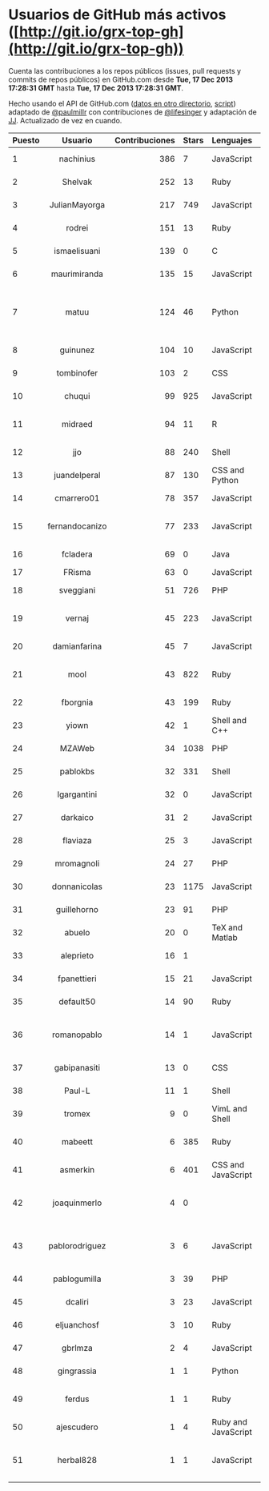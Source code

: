 # Usuarios de GitHub más activos ([http://git.io/grx-top-gh](http://git.io/grx-top-gh))

  Cuenta las contribuciones a los repos públicos (issues, pull requests y commits de repos públicos) en GitHub.com desde  **Tue, 17 Dec 2013 17:28:31 GMT** hasta **Tue, 17 Dec 2013 17:28:31 GMT**.

  Hecho usando el API de GitHub.com ([datos en otro directorio](https://github.com/JJ/top-github-users-data/tree/master/data), [script](https://github.com/JJ/top-github-users)) adaptado de [@paulmillr](https://github.com/paulmillr) con contribuciones de [@lifesinger](https://github.com/lifesinger) y adaptación de [JJ](http://jj.github.io). Actualizado de vez en cuando.

| Puesto   |      Usuario      |  Contribuciones | Stars | Lenguajes   |      Lugar      |  Avatar |
|----------|:-----------------:|----------------:|-------|-------------|:---------------:|---------|
| 1 | nachinius | 386 | 7 | JavaScript | Mendoza AR | ![nachinius](https://avatars3.githubusercontent.com/u/222807?v=3&s=64) |
| 2 | Shelvak | 252 | 13 | Ruby | Mendoza | ![Néstor Coppi](https://avatars0.githubusercontent.com/u/873323?v=3&s=64) |
| 3 | JulianMayorga | 217 | 749 | JavaScript | Mendoza, Argentina | ![El Juli](https://avatars1.githubusercontent.com/u/843342?v=3&s=64) |
| 4 | rodrei | 151 | 13 | Ruby | Mendoza, Argentina | ![Rodrigo Pavano](https://avatars2.githubusercontent.com/u/278462?v=3&s=64) |
| 5 | ismaelisuani | 139 | 0 | C | Mendoza, Argentina | ![Ismael Isuani](https://avatars1.githubusercontent.com/u/564419?v=3&s=64) |
| 6 | maurimiranda | 135 | 15 | JavaScript | Mendoza, Argentina | ![Mauricio Miranda](https://avatars1.githubusercontent.com/u/360260?v=3&s=64) |
| 7 | matuu | 124 | 46 | Python | San Rafael - Mendoza - Argentina | ![Matias Varela](https://avatars0.githubusercontent.com/u/282628?v=3&s=64) |
| 8 | guinunez | 104 | 10 | JavaScript | Mendoza, Argentina | ![Guillermo Nuñez](https://avatars2.githubusercontent.com/u/305432?v=3&s=64) |
| 9 | tombinofer | 103 | 2 | CSS | Mendoza | ![Fernando Orozco](https://avatars3.githubusercontent.com/u/7659256?v=3&s=64) |
| 10 | chuqui | 99 | 925 | JavaScript | Mendoza | ![Humberto Miatello](https://avatars3.githubusercontent.com/u/678212?v=3&s=64) |
| 11 | midraed | 94 | 11 | R | Mendoza, Argentina | ![Guillermo Federico Olmedo](https://avatars2.githubusercontent.com/u/2235494?v=3&s=64) |
| 12 | jjo | 88 | 240 | Shell | Mendoza, Argentina | ![JuanJo Ciarlante](https://avatars0.githubusercontent.com/u/88727?v=3&s=64) |
| 13 | juandelperal | 87 | 130 | CSS and Python | Mendoza, Argentina | ![Juan del Peral](https://avatars2.githubusercontent.com/u/2414972?v=3&s=64) |
| 14 | cmarrero01 | 78 | 357 | JavaScript | Mendoza | ![Claudio Marrero](https://avatars0.githubusercontent.com/u/374908?v=3&s=64) |
| 15 | fernandocanizo | 77 | 233 | JavaScript | Mendoza, Argentina | ![Fernando Lucio Canizo](https://avatars2.githubusercontent.com/u/1643948?v=3&s=64) |
| 16 | fcladera | 69 | 0 | Java | Mendoza, Agentina | ![Fernando Cladera](https://avatars1.githubusercontent.com/u/4083786?v=3&s=64) |
| 17 | FRisma | 63 | 0 | JavaScript | Mendoza | ![Franco](https://avatars2.githubusercontent.com/u/1558692?v=3&s=64) |
| 18 | sveggiani | 51 | 726 | PHP | Mendoza, Argentina | ![Sebastián Veggiani](https://avatars3.githubusercontent.com/u/560791?v=3&s=64) |
| 19 | vernaj | 45 | 223 | JavaScript | Mendoza, Argentina | ![Tadeo Riveros Koloszwa](https://avatars3.githubusercontent.com/u/5428168?v=3&s=64) |
| 20 | damianfarina | 45 | 7 | JavaScript | Mendoza, Argentina | ![Damián Farina](https://avatars2.githubusercontent.com/u/701842?v=3&s=64) |
| 21 | mool | 43 | 822 | Ruby | Mendoza | ![Pablo Gutiérrez del Castillo](https://avatars3.githubusercontent.com/u/835268?v=3&s=64) |
| 22 | fborgnia | 43 | 199 | Ruby | Mendoza, Argentina | ![Federico Borgnia](https://avatars2.githubusercontent.com/u/874447?v=3&s=64) |
| 23 | yiown | 42 | 1 | Shell and C++ | Mendoza, Argentina | ![Fernando Farias](https://avatars0.githubusercontent.com/u/788431?v=3&s=64) |
| 24 | MZAWeb | 34 | 1038 | PHP | Mendoza, Argentina | ![Daniel Dvorkin](https://avatars3.githubusercontent.com/u/1390492?v=3&s=64) |
| 25 | pablokbs | 32 | 331 | Shell | Mendoza, Argentina | ![Pablo Fredrikson](https://avatars2.githubusercontent.com/u/4028336?v=3&s=64) |
| 26 | lgargantini | 32 | 0 | JavaScript | Mendoza Argentina | ![Leandro Gargantini](https://avatars3.githubusercontent.com/u/2389110?v=3&s=64) |
| 27 | darkaico | 31 | 2 | JavaScript | Mendoza, Argentina | ![Ariel](https://avatars3.githubusercontent.com/u/316564?v=3&s=64) |
| 28 | flaviaza | 25 | 3 | JavaScript | Mendoza, Argentina | ![Flavia Ibañez](https://avatars0.githubusercontent.com/u/227624?v=3&s=64) |
| 29 | mromagnoli | 24 | 27 | PHP | Mendoza, Argentina | ![Marce Romagnoli](https://avatars0.githubusercontent.com/u/1746271?v=3&s=64) |
| 30 | donnanicolas | 23 | 1175 | JavaScript | Mendoza, Argentina | ![Nicolas Donna](https://avatars2.githubusercontent.com/u/1228656?v=3&s=64) |
| 31 | guillehorno | 23 | 91 | PHP | Mendoza, Argentina | ![Guillermo horno](https://avatars3.githubusercontent.com/u/85017?v=3&s=64) |
| 32 | abuelo | 20 | 0 | TeX and Matlab | Mendoza | ![Maximiliano](https://avatars3.githubusercontent.com/u/7825480?v=3&s=64) |
| 33 | aleprieto | 16 | 1 |  | Mendoza | ![Alejandro Prieto](https://avatars3.githubusercontent.com/u/251740?v=3&s=64) |
| 34 | fpanettieri | 15 | 21 | JavaScript | Mendoza, Argentina | ![Fabio R. Panettieri](https://avatars0.githubusercontent.com/u/301392?v=3&s=64) |
| 35 | default50 | 14 | 90 | Ruby | Mendoza, Argentina | ![Sebastian Cruz](https://avatars0.githubusercontent.com/u/413515?v=3&s=64) |
| 36 | romanopablo | 14 | 1 | JavaScript | San Martín Mendoza, Argentina | ![Pablo](https://avatars0.githubusercontent.com/u/3913064?v=3&s=64) |
| 37 | gabipanasiti | 13 | 0 | CSS | Ciudad de Mendoza | ![Gabi Panasiti](https://avatars3.githubusercontent.com/u/7989749?v=3&s=64) |
| 38 | Paul-L | 11 | 1 | Shell | Mendoza, Argentina | ![Pablo Lunarenko](https://avatars3.githubusercontent.com/u/1626191?v=3&s=64) |
| 39 | tromex | 9 | 0 | VimL and Shell | Mendoza, Argentina | ![Sebastián Tromer](https://avatars3.githubusercontent.com/u/1957742?v=3&s=64) |
| 40 | mabeett | 6 | 385 | Ruby | Mendoza, Argentina | ![MAbeeTT (Matías Pecchia)](https://avatars0.githubusercontent.com/u/179218?v=3&s=64) |
| 41 | asmerkin | 6 | 401 | CSS and JavaScript | Mendoza, Argentina | ![Andrés Smerkin](https://avatars0.githubusercontent.com/u/488609?v=3&s=64) |
| 42 | joaquinmerlo | 4 | 0 |  | General Alvear, Mendoza, Argentina | ![Joaquín](https://avatars1.githubusercontent.com/u/8333455?v=3&s=64) |
| 43 | pablorodriguez | 3 | 6 | JavaScript | Godoy Cruz Mendoza Argentina | ![Pablo Rodriguez](https://avatars3.githubusercontent.com/u/375050?v=3&s=64) |
| 44 | pablogumilla | 3 | 39 | PHP | Mendoza | ![Pablo Gumilla](https://avatars0.githubusercontent.com/u/2159996?v=3&s=64) |
| 45 | dcaliri | 3 | 23 | JavaScript | Mendoza, Argentina | ![Diego Caliri](https://avatars3.githubusercontent.com/u/77124?v=3&s=64) |
| 46 | eljuanchosf | 3 | 10 | Ruby | Mendoza, Argentina | ![Juan Pablo](https://avatars2.githubusercontent.com/u/238190?v=3&s=64) |
| 47 | gbrlmza | 2 | 4 | JavaScript | Mendoza, Argentina | ![Gabriel Gonzalez](https://avatars1.githubusercontent.com/u/364567?v=3&s=64) |
| 48 | gingrassia | 1 | 1 | Python | Mendoza, Argentina | ![Gustavo Ingrassia](https://avatars3.githubusercontent.com/u/3149079?v=3&s=64) |
| 49 | ferdus | 1 | 1 | Ruby | Mendoza - Argentina | ![Fernando Castellino](https://avatars3.githubusercontent.com/u/173847?v=3&s=64) |
| 50 | ajescudero | 1 | 4 | Ruby and JavaScript | Mendoza, AR | ![Aldo Escudero](https://avatars3.githubusercontent.com/u/56486?v=3&s=64) |
| 51 | herbal828 | 1 | 1 | JavaScript | San Rafael-Mendoza-Argentina | ![Hernán Balmes](https://avatars1.githubusercontent.com/u/1346499?v=3&s=64) |
